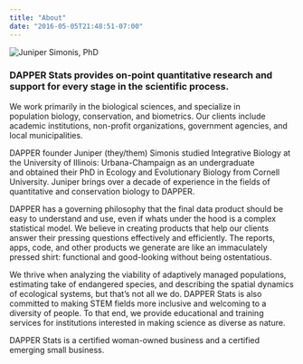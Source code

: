 ```yaml
---
title: "About"
date: "2016-05-05T21:48:51-07:00"
---
```


![Juniper Simonis, PhD](/images/edit4_web-190x300.jpg#alignright)
<h3>DAPPER Stats provides on-point quantitative research and support for every stage in the scientific process.</h3>

We work primarily in the biological sciences, and specialize in population biology, conservation, and biometrics. Our clients include academic institutions, non-profit organizations, government agencies, and local municipalities.

DAPPER founder Juniper (they/them) Simonis studied Integrative Biology at the University of Illinois: Urbana-Champaign as an undergraduate and obtained their PhD in Ecology and Evolutionary Biology from Cornell University. Juniper brings over a decade of experience in the fields of quantitative and conservation biology to DAPPER.

DAPPER has a governing philosophy that the final data product should be easy to understand and use, even if whats under the hood is a complex statistical model. We believe in creating products that help our clients answer their pressing questions effectively and efficiently. The reports, apps, code, and other products we generate are like an immaculately pressed shirt: functional and good-looking without being ostentatious.

We thrive when analyzing the viability of adaptively managed populations, estimating take of endangered species, and describing the spatial dynamics of ecological systems, but that’s not all we do. DAPPER Stats is also committed to making STEM fields more inclusive and welcoming to a diversity of people. To that end, we provide educational and training services for institutions interested in making science as diverse as nature.

DAPPER Stats is a certified woman-owned business and a certified emerging small business. 